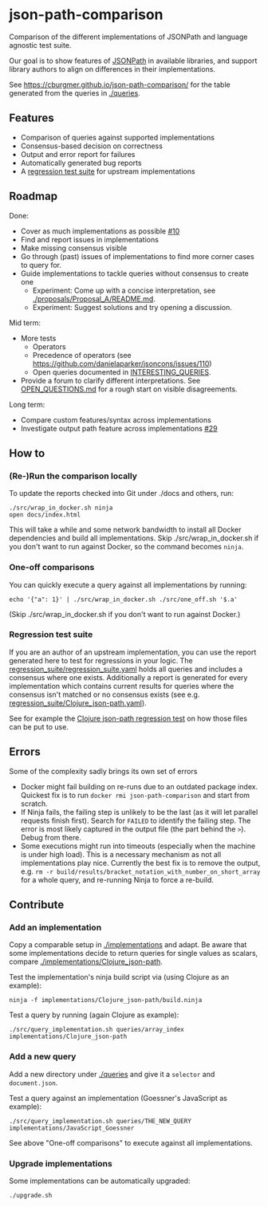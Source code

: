 # json-path-comparison
Comparison of the different implementations of JSONPath and language agnostic test suite.

Our goal is to show features of
[JSONPath](https://goessner.net/articles/JsonPath/) in available libraries,
and support library authors to align on differences in their implementations.

See https://cburgmer.github.io/json-path-comparison/ for the table generated
from the queries in [./queries](./queries).

## Features
- Comparison of queries against supported implementations
- Consensus-based decision on correctness
- Output and error report for failures
- Automatically generated bug reports
- A [regression test suite](./regression_suite/regression_suite.yaml) for upstream implementations

## Roadmap

Done:

- Cover as much implementations as possible [#10](https://github.com/cburgmer/json-path-comparison/issues/10)
- Find and report issues in implementations
- Make missing consensus visible
- Go through (past) issues of implementations to find more corner cases to query for.
- Guide implementations to tackle queries without consensus to create one
  - Experiment: Come up with a concise interpretation, see [./proposals/Proposal_A/README.md](./proposals/Proposal_A/README.md).
  - Experiment: Suggest solutions and try opening a discussion.

Mid term:

- More tests
  - Operators
  - Precedence of operators (see https://github.com/danielaparker/jsoncons/issues/110)
  - Open queries documented in [INTERESTING_QUERIES](./INTERESTING_QUERIES).
- Provide a forum to clarify different interpretations.
  See [OPEN_QUESTIONS.md](./OPEN_QUESTIONS.md) for a rough start on visible
  disagreements.

Long term:

- Compare custom features/syntax across implementations
- Investigate output path feature across implementations [#29](https://github.com/cburgmer/json-path-comparison/issues/29)

## How to

### (Re-)Run the comparison locally

To update the reports checked into Git under ./docs and others, run:

    ./src/wrap_in_docker.sh ninja
    open docs/index.html

This will take a while and some network bandwidth to install all Docker
dependencies and build all implementations.
Skip ./src/wrap_in_docker.sh if you don't want to run against Docker, so the
command becomes `ninja`.

### One-off comparisons

You can quickly execute a query against all implementations by running:

    echo '{"a": 1}' | ./src/wrap_in_docker.sh ./src/one_off.sh '$.a'

(Skip ./src/wrap_in_docker.sh if you don't want to run against Docker.)

### Regression test suite

If you are an author of an upstream implementation, you can use the report
generated here to test for regressions in your logic. The
[regression_suite/regression_suite.yaml](./regression_suite/regression_suite.yaml) holds
all queries and includes a consensus where one exists. Additionally
a report is generated for every implementation which contains current results
for queries where the consensus isn't matched or no consensus exists (see
e.g. [regression_suite/Clojure_json-path.yaml](./regression_suite/Clojure_json-path.yaml)).

See for example the [Clojure json-path regression test](https://github.com/gga/json-path/blob/master/test/json_path/test/regression_test.clj)
on how those files can be put to use.

## Errors

Some of the complexity sadly brings its own set of errors

- Docker might fail building on re-runs due to an outdated package index.
  Quickest fix is to run `docker rmi json-path-comparison` and start from scratch.
- If Ninja fails, the failing step is unlikely to be the last (as it will let
  parallel requests finish first). Search for `FAILED` to identify the failing
  step. The error is most likely captured in the output file (the part behind
  the `>`). Debug from there.
- Some executions might run into timeouts (especially when the machine is under
  high load). This is a necessary mechanism as not all implementations play nice.
  Currently the best fix is to remove the output, e.g.
  `rm -r build/results/bracket_notation_with_number_on_short_array` for a whole
  query, and re-running Ninja to force a re-build.

## Contribute

### Add an implementation

Copy a comparable setup in [./implementations](./implementations) and adapt.
Be aware that some implementations decide to return queries for single values as
scalars, compare
[./implementations/Clojure_json-path](./implementations/Clojure_json-path).

Test the implementation's ninja build script via (using Clojure as an example):

    ninja -f implementations/Clojure_json-path/build.ninja

Test a query by running (again Clojure as example):

    ./src/query_implementation.sh queries/array_index implementations/Clojure_json-path

### Add a new query

Add a new directory under [./queries](./queries) and give it a `selector` and
`document.json`.

Test a query against an implementation (Goessner's JavaScript as example):

    ./src/query_implementation.sh queries/THE_NEW_QUERY implementations/JavaScript_Goessner

See above "One-off comparisons" to execute against all implementations.

### Upgrade implementations

Some implementations can be automatically upgraded:

    ./upgrade.sh
